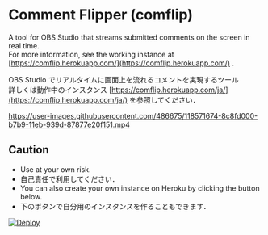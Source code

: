 # Comment Flipper (comflip)

A tool for OBS Studio that streams submitted comments on the screen in real time.  
For more information, see the working instance at [https://comflip.herokuapp.com/](https://comflip.herokuapp.com/) .

OBS Studio でリアルタイムに画面上を流れるコメントを実現するツール  
詳しくは動作中のインスタンス [https://comflip.herokuapp.com/ja/](https://comflip.herokuapp.com/ja/) を参照してください．

https://user-images.githubusercontent.com/486675/118571674-8c8fd000-b7b9-11eb-939d-87877e20f151.mp4


## Caution

* Use at your own risk.
* 自己責任で利用してください．
* You can also create your own instance on Heroku by clicking the button below.    
* 下のボタンで自分用のインスタンスを作ることもできます．  

[![Deploy](https://www.herokucdn.com/deploy/button.svg)](https://heroku.com/deploy)
